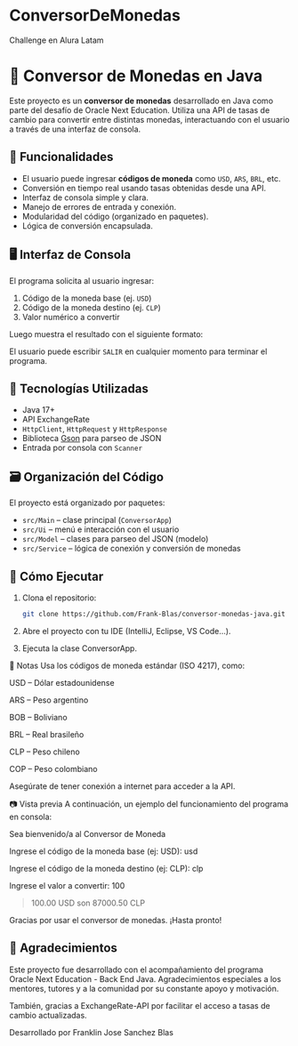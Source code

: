 # ConversorDeMonedas
Challenge en Alura Latam
# 💱 Conversor de Monedas en Java

Este proyecto es un **conversor de monedas** desarrollado en Java como parte del desafío de Oracle Next Education. Utiliza una API de tasas de cambio para convertir entre distintas monedas, interactuando con el usuario a través de una interfaz de consola.

## 🚀 Funcionalidades

- El usuario puede ingresar **códigos de moneda** como `USD`, `ARS`, `BRL`, etc.
- Conversión en tiempo real usando tasas obtenidas desde una API.
- Interfaz de consola simple y clara.
- Manejo de errores de entrada y conexión.
- Modularidad del código (organizado en paquetes).
- Lógica de conversión encapsulada.

## 🖥️ Interfaz de Consola

El programa solicita al usuario ingresar:

1. Código de la moneda base (ej. `USD`)
2. Código de la moneda destino (ej. `CLP`)
3. Valor numérico a convertir

Luego muestra el resultado con el siguiente formato:


El usuario puede escribir `SALIR` en cualquier momento para terminar el programa.

## 🧱 Tecnologías Utilizadas

- Java 17+
- API ExchangeRate
- `HttpClient`, `HttpRequest` y `HttpResponse`
- Biblioteca [Gson](https://github.com/google/gson) para parseo de JSON
- Entrada por consola con `Scanner`

## 🗃️ Organización del Código

El proyecto está organizado por paquetes:

- `src/Main` – clase principal (`ConversorApp`)
- `src/Ui` – menú e interacción con el usuario
- `src/Model` – clases para parseo del JSON (modelo)
- `src/Service` – lógica de conexión y conversión de monedas

## 🧪 Cómo Ejecutar

1. Clona el repositorio:
   ```bash
   git clone https://github.com/Frank-Blas/conversor-monedas-java.git
2. Abre el proyecto con tu IDE (IntelliJ, Eclipse, VS Code...).

3. Ejecuta la clase ConversorApp.

📌 Notas
Usa los códigos de moneda estándar (ISO 4217), como:

USD – Dólar estadounidense

ARS – Peso argentino

BOB – Boliviano

BRL – Real brasileño

CLP – Peso chileno

COP – Peso colombiano

Asegúrate de tener conexión a internet para acceder a la API.

📷 Vista previa
A continuación, un ejemplo del funcionamiento del programa en consola:

Sea bienvenido/a al Conversor de Moneda

Ingrese el código de la moneda base (ej: USD): usd

Ingrese el código de la moneda destino (ej: CLP): clp

Ingrese el valor a convertir: 100

> 100.00 USD son 87000.50 CLP
> 
Gracias por usar el conversor de monedas. ¡Hasta pronto!

## 🙌 Agradecimientos

Este proyecto fue desarrollado con el acompañamiento del programa Oracle Next Education - Back End Java.
Agradecimientos especiales a los mentores, tutores y a la comunidad por su constante apoyo y motivación.

También, gracias a ExchangeRate-API por facilitar el acceso a tasas de cambio actualizadas.

Desarrollado por Franklin Jose Sanchez Blas

